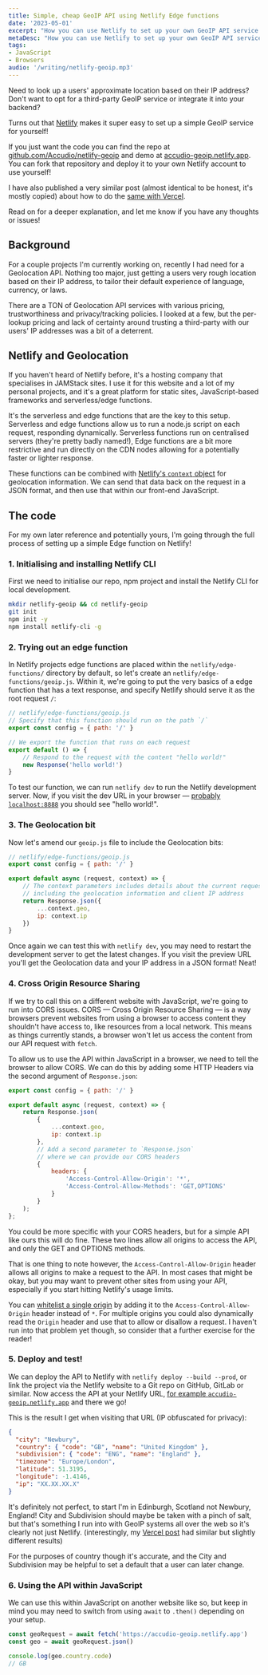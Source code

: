 ```yaml
---
title: Simple, cheap GeoIP API using Netlify Edge functions
date: '2023-05-01'
excerpt: "How you can use Netlify to set up your own GeoIP API service with no rate limits, payment plans or tracking!"
metaDesc: "How you can use Netlify to set up your own GeoIP API service with no rate limits, payment plans or tracking!"
tags:
- JavaScript
- Browsers
audio: '/writing/netlify-geoip.mp3'
---
```


Need to look up a users' approximate location based on their IP address? Don't want to opt for a third-party GeoIP service or integrate it into your backend?

Turns out that [Netlify](https://netlify.com) makes it super easy to set up a simple GeoIP service for yourself!

If you just want the code you can find the repo at [github.com/Accudio/netlify-geoip](https://github.com/Accudio/netlify-geoip) and demo at [accudio-geoip.netlify.app](https://accudio-geoip.netlify.app/). You can fork that repository and deploy it to your own Netlify account to use yourself!

I have also published a very similar post (almost identical to be honest, it's mostly copied) about how to do the [same with Vercel](/writing/vercel-geoip).

Read on for a deeper explanation, and let me know if you have any thoughts or issues!

## Background

For a couple projects I'm currently working on, recently I had need for a Geolocation API. Nothing too major, just getting a users very rough location based on their IP address, to tailor their default experience of language, currency, or laws.

There are a TON of Geolocation API services with various pricing, trustworthiness and privacy/tracking policies. I looked at a few, but the per-lookup pricing and lack of certainty around trusting a third-party with our users' IP addresses was a bit of a deterrent.

## Netlify and Geolocation

If you haven't heard of Netlify before, it's a hosting company that specialises in JAMStack sites. I use it for this website and a lot of my personal projects, and it's a great platform for static sites, JavaScript-based frameworks and serverless/edge functions.

It's the serverless and edge functions that are the key to this setup. Serverless and edge functions allow us to run a node.js script on each request, responding dynamically. Serverless functions run on centralised servers (they're pretty badly named!), Edge functions are a bit more restrictive and run directly on the CDN nodes allowing for a potentially faster or lighter response.

These functions can be combined with [Netlify's `context` object](https://docs.netlify.com/edge-functions/api/#netlify-specific-context-object) for geolocation information. We can send that data back on the request in a JSON format, and then use that within our front-end JavaScript.

## The code

For my own later reference and potentially yours, I'm going through the full process of setting up a simple Edge function on Netlify!

### 1. Initialising and installing Netlify CLI

First we need to initialise our repo, npm project and install the Netlify CLI for local development.

```sh
mkdir netlify-geoip && cd netlify-geoip
git init
npm init -y
npm install netlify-cli -g
```

### 2. Trying out an edge function

In Netlify projects edge functions are placed within the `netlify/edge-functions/` directory by default, so let's create an `netlify/edge-functions/geoip.js`. Within it, we're going to put the very basics of a edge function that has a text response, and specify Netlify should serve it as the root request `/`:

```js
// netlify/edge-functions/geoip.js
// Specify that this function should run on the path `/`
export const config = { path: '/' }

// We export the function that runs on each request
export default () => {
	// Respond to the request with the content "hello world!"
	new Response('hello world!')
}

```

To test our function, we can run `netlify dev` to run the Netlify development server. Now, if you visit the dev URL in your browser — [probably `localhost:8888`](http://localhost:8888) you should see "hello world!".

### 3. The Geolocation bit

Now let's amend our `geoip.js` file to include the Geolocation bits:

```js
// netlify/edge-functions/geoip.js
export const config = { path: '/' }

export default async (request, context) => {
	// The context parameters includes details about the current request,
	// including the geolocation information and client IP address
	return Response.json({
		...context.geo,
		ip: context.ip
	})
}
```

Once again we can test this with `netlify dev`, you may need to restart the development server to get the latest changes. If you visit the preview URL you'll get the Geolocation data and your IP address in a JSON format! Neat!

### 4. Cross Origin Resource Sharing

If we try to call this on a different website with JavaScript, we're going to run into CORS issues. CORS — Cross Origin Resource Sharing — is a way browsers prevent websites from using a browser to access content they shouldn't have access to, like resources from a local network. This means as things currently stands, a browser won't let us access the content from our API request with `fetch`.

To allow us to use the API within JavaScript in a browser, we need to tell the browser to allow CORS. We can do this by adding some HTTP Headers via the second argument of `Response.json`:

```js
export const config = { path: '/' }

export default async (request, context) => {
	return Response.json(
		{
			...context.geo,
			ip: context.ip
		},
		// Add a second parameter to `Response.json`
		// where we can provide our CORS headers
		{
			headers: {
				'Access-Control-Allow-Origin': '*',
				'Access-Control-Allow-Methods': 'GET,OPTIONS'
			}
		}
	);
};

```

You could be more specific with your CORS headers, but for a simple API like ours this will do fine. These two lines allow all origins to access the API, and only the GET and OPTIONS methods.

That is one thing to note however, the `Access-Control-Allow-Origin` header allows all origins to make a request to the API. In most cases that might be okay, but you may want to prevent other sites from using your API, especially if you start hitting Netlify's usage limits.

You can [whitelist a single origin](https://developer.mozilla.org/en-US/docs/Web/HTTP/CORS#access-control-allow-origin) by adding it to the `Access-Control-Allow-Origin` header instead of `*`. For multiple origins you could also dynamically read the `Origin` header and use that to allow or disallow a request. I haven't run into that problem yet though, so consider that a further exercise for the reader!

### 5. Deploy and test!

We can deploy the API to Netlify with `netlify deploy --build --prod`, or link the project via the Netlify website to a Git repo on GitHub, GitLab or similar. Now access the API at your Netlify URL, [for example `accudio-geoip.netlify.app`](https://accudio-geoip.netlify.app) and there we go!

This is the result I get when visiting that URL (IP obfuscated for privacy):

```json
{
  "city": "Newbury",
  "country": { "code": "GB", "name": "United Kingdom" },
  "subdivision": { "code": "ENG", "name": "England" },
  "timezone": "Europe/London",
  "latitude": 51.3195,
  "longitude": -1.4146,
  "ip": "XX.XX.XX.X"
}
```

It's definitely not perfect, to start I'm in Edinburgh, Scotland not Newbury, England! City and Subdivision should maybe be taken with a pinch of salt, but that's something I run into with GeoIP systems all over the web so it's clearly not just Netlify. (interestingly, my [Vercel post](/writing/vercel-geoip) had similar but slightly different results)

For the purposes of country though it's accurate, and the City and Subdivision may be helpful to set a default that a user can later change.

### 6. Using the API within JavaScript

We can use this within JavaScript on another website like so, but keep in mind you may need to switch from using `await` to `.then()` depending on your setup.

```js
const geoRequest = await fetch('https://accudio-geoip.netlify.app')
const geo = await geoRequest.json()

console.log(geo.country.code)
// GB
```
